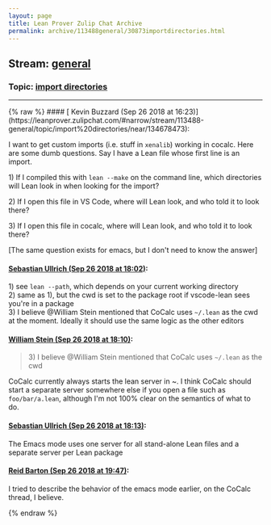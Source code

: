```yaml
---
layout: page
title: Lean Prover Zulip Chat Archive 
permalink: archive/113488general/30873importdirectories.html
---
```


## Stream: [general](https://leanprover-community.github.io/archive/113488general/index.html)
### Topic: [import directories](https://leanprover-community.github.io/archive/113488general/30873importdirectories.html)

---

<base href="https://leanprover.zulipchat.com">
{% raw %}
#### [ Kevin Buzzard (Sep 26 2018 at 16:23)](https://leanprover.zulipchat.com/#narrow/stream/113488-general/topic/import%20directories/near/134678473):
<p>I want to get custom imports (i.e. stuff in <code>xenalib</code>) working in cocalc. Here are some dumb questions. Say I have a Lean file whose first line is an import.</p>
<p>1) If I compiled this with <code>lean --make</code> on the command line, which directories will Lean look in when looking for the import?</p>
<p>2) If I open this file in VS Code, where will Lean look, and who told it to look there?</p>
<p>3) If I open this file in cocalc, where will Lean look, and who told it to look there?</p>
<p>[The same question exists for emacs, but I don't need to know the answer]</p>

#### [ Sebastian Ullrich (Sep 26 2018 at 18:02)](https://leanprover.zulipchat.com/#narrow/stream/113488-general/topic/import%20directories/near/134685628):
<p>1) see <code>lean --path</code>, which depends on your current working directory<br>
2) same as 1), but the cwd is set to the package root if vscode-lean sees you're in a package<br>
3) I believe <span class="user-mention" data-user-id="116034">@William Stein</span> mentioned that CoCalc uses <code>~/.lean</code> as the cwd at the moment. Ideally it should use the same logic as the other editors</p>

#### [ William Stein (Sep 26 2018 at 18:10)](https://leanprover.zulipchat.com/#narrow/stream/113488-general/topic/import%20directories/near/134686203):
<blockquote>
<p>3) I believe <span class="user-mention" data-user-id="116034">@William Stein</span> mentioned that CoCalc uses <code>~/.lean</code> as the cwd</p>
</blockquote>
<p>CoCalc currently always starts the lean server in ~.   I think CoCalc should start a separate server somewhere else if you open a file such as <code>foo/bar/a.lean</code>, although I'm not 100% clear on the semantics of what to do.</p>

#### [ Sebastian Ullrich (Sep 26 2018 at 18:13)](https://leanprover.zulipchat.com/#narrow/stream/113488-general/topic/import%20directories/near/134686339):
<p>The Emacs mode uses one server for all stand-alone Lean files and a separate server per Lean package</p>

#### [ Reid Barton (Sep 26 2018 at 19:47)](https://leanprover.zulipchat.com/#narrow/stream/113488-general/topic/import%20directories/near/134691615):
<p>I tried to describe the behavior of the emacs mode earlier, on the CoCalc thread, I believe.</p>


{% endraw %}
